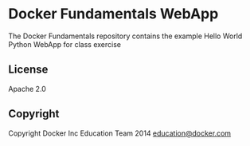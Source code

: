 Docker Fundamentals WebApp
==========================

The Docker Fundamentals repository contains the example Hello World Python WebApp for class exercise

## License

Apache 2.0

## Copyright

Copyright Docker Inc Education Team 2014 <education@docker.com>

